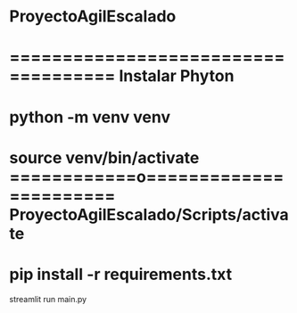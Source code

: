 # ProyectoAgilEscalado
 
 ====================================
 Instalar Phyton
 ====================================
 python -m venv venv
 ====================================
 source venv/bin/activate
 ============o=======================
 ProyectoAgilEscalado/Scripts/activate
 ====================================
 pip install -r requirements.txt
 ====================================
 streamlit run main.py

